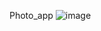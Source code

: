 Photo_app
![image](https://github.com/AmyDengLi/Photo-app-react/blob/master/public/GIF/photo_app.gif)
